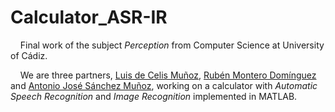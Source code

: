 # Calculator_ASR-IR
&nbsp;&nbsp;&nbsp;&nbsp;Final work of the subject *Perception* from Computer Science at University of Cádiz. 

&nbsp;&nbsp;&nbsp;&nbsp;We are three partners, [Luis de Celis Muñoz](https://github.com/Luisdcelis), [Rubén Montero Domínguez](https://github.com/RubenZx) and [Antonio José Sánchez Muñoz](https://github.com/Nieterulz), working on a calculator with *Automatic Speech Recognition* and *Image Recognition* implemented in MATLAB.
